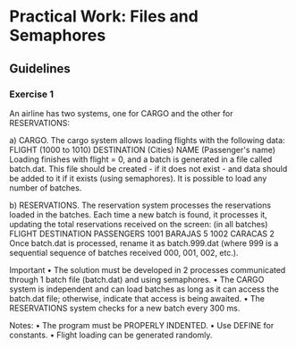 # Practical Work: Files and Semaphores

## Guidelines

### Exercise 1
An airline has two systems, one for CARGO and the other for RESERVATIONS:

a) CARGO. The cargo system allows loading flights with the following data:
FLIGHT (1000 to 1010)
DESTINATION (Cities)
NAME (Passenger's name)
Loading finishes with flight = 0, and a batch is generated in a file called batch.dat. This file should be created - if it does not exist - and data should be added to it if it exists (using semaphores).
It is possible to load any number of batches.

b) RESERVATIONS. The reservation system processes the reservations loaded in the batches. Each time a new batch is found, it processes it, updating the total reservations received on the screen:
(in all batches)
FLIGHT DESTINATION PASSENGERS
1001 BARAJAS 5
1002 CARACAS 2
Once batch.dat is processed, rename it as batch.999.dat (where 999 is a sequential sequence of batches received 000, 001, 002, etc.).

Important
• The solution must be developed in 2 processes communicated through 1 batch file (batch.dat) and using semaphores.
• The CARGO system is independent and can load batches as long as it can access the batch.dat file; otherwise, indicate that access is being awaited.
• The RESERVATIONS system checks for a new batch every 300 ms.

Notes:
• The program must be PROPERLY INDENTED.
• Use DEFINE for constants.
• Flight loading can be generated randomly.
